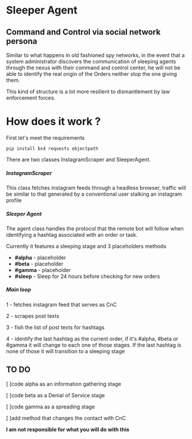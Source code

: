# Sleeper Agent

## Command and Control via social network persona

Similar to what happens in old fashioned spy networks, in the event that a system administrator discovers the communication of sleeping agents through the nexus with their command and control center, he will not be able to identify the real origin of the Orders neither stop the one giving them.

This kind of structure is a lot more resilient to dismantlement by law enforcement forces.


# How does it work ?

First let's meet the requirements 

`pip install bs4 requests objectpath`


There are two classes InstagramScraper and SleeperAgent.

##### InstagramScraper

This class fetches instagram feeds through a headless browser, traffic will be similar to that generated by a conventional user stalking an instagram profile

##### Sleeper Agent

The agent class handles the protocol that the remote bot will follow when identifying a hashtag associated with an order or task.

Currently it features a sleeping stage and 3 placeholders methods 
- **#alpha** -  placeholder
- **#beta** - placeholder
- **#gamma** - placeholder
- **#sleep** - Sleep for 24 hours before checking for new orders

##### Main loop

1 - fetches instagram feed that serves as CnC

2 - scrapes post texts

3 - fish the list of post texts for hashtags

4 - identify the last hashtag as the current order, if it's #alpha, #beta or #gamma it will change to each one of those stages. If the last hashtag is none of those it will transition to a sleeping stage 


## TO DO
[ ]code alpha as an information gathering stage

[ ]code beta as a Denial of Service stage

[ ]code gamma as a spreading stage

[ ]add method that changes the contact with CnC

**I am not responsible for what you will do with this**


